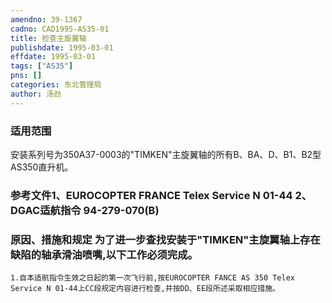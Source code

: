 ```yaml
---
amendno: 39-1367  
cadno: CAD1995-AS35-01  
title: 检查主旋翼轴  
publishdate: 1995-03-01  
effdate: 1995-03-01  
tags: ["AS35"]  
pns: []  
categories: 东北管理局  
author: 汤劲  
---
```

  
### 适用范围  
安装系列号为350A37-0003的"TIMKEN"主旋翼轴的所有B、BA、D、B1、B2型AS350直升机。  
  
<!--more-->  
### 参考文件1、EUROCOPTER FRANCE Telex Service N 01-44 2、DGAC适航指令 94-279-070(B)  
  
### 原因、措施和规定 为了进一步查找安装于"TIMKEN"主旋翼轴上存在缺陷的轴承滑油喷嘴,以下工作必须完成。  
    1.自本适航指令生效之日起的第一次飞行前,按EUROCOPTER FANCE AS 350 Telex Service N 01-44上CC段规定内容进行检查,并按DD、EE段所述采取相应措施。  
